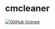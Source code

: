 # cmcleaner

[![GitHub license](https://img.shields.io/badge/license-%20GPL--3.0-informational?style=flat)](https://www.gnu.org/licenses/gpl-3.0.en.html)
